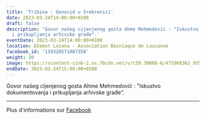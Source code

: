 ```yaml
---
title: 'Tribina : Genocid u Srebrenici'
date: 2023-03-24T14:00:00+0100
draft: false
description: 'Govor našeg cijenjenog gosta Ahme Mehmedović : "Iskustvo dokumentovanja
  i prikupljanja arhivske građe".'
eventDate: 2023-03-24T14:00:00+0100
location: Džemat Lozana - Association Bosniaque de Lausanne
facebook_id: '119328571087358'
weight: 30
image: https://scontent-sin6-2.xx.fbcdn.net/v/t39.30808-6/475968362_935496025377664_1254503329331924344_n.jpg?_nc_cat=109&ccb=1-7&_nc_sid=9e60e4&_nc_ohc=GC0qHiAADLsQ7kNvwH7MQ5E&_nc_oc=Adl0XJ3qQLOMM8_ifbft8ksAWNymqfhW5NdsgIwX7T0UwSLVz-7ojYxGDpGWkBJX-XM&_nc_zt=23&_nc_ht=scontent-sin6-2.xx&edm=ABTKTjYEAAAA&_nc_gid=mHjS_GuZNKDI82Ng7PyY2A&oh=00_AfFDGiJMX53gJ02eunTnV13NsuujmFmsA_k3n4Wv4YkvEg&oe=68101707
endDate: 2023-03-24T15:00:00+0100
---
```


Govor našeg cijenjenog gosta Ahme Mehmedović : "Iskustvo dokumentovanja i prikupljanja arhivske građe".

---

Plus d'informations sur [Facebook](https://facebook.com/events/119328571087358)
